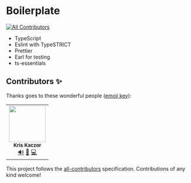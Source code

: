 # Boilerplate

[![All Contributors](https://img.shields.io/badge/all_contributors-0-orange.svg?style=flat-square)](#contributors)

- TypeScript
- Eslint with TypeSTRICT
- Prettier
- Earl for testing
- ts-essentials

## Contributors ✨

Thanks goes to these wonderful people ([emoji key](https://allcontributors.org/docs/en/emoji-key)):

<!-- ALL-CONTRIBUTORS-LIST:START - Do not remove or modify this section -->
<!-- prettier-ignore-start -->
<!-- markdownlint-disable -->
<table>
  <tr>
    <td align="center"><a href="https://github.com/krzkaczor"><img src="https://avatars2.githubusercontent.com/u/1814312?v=4?s=100" width="100px;" alt=""/><br /><sub><b>Kris Kaczor</b></sub></a><br /><a href="#audio-krzkaczor" title="Audio">🔊</a> <a href="https://github.com/krzkaczor/gha-playground/commits?author=krzkaczor" title="Documentation">📖</a> <a href="https://github.com/krzkaczor/gha-playground/commits?author=krzkaczor" title="Code">💻</a></td>
  </tr>
</table>

<!-- markdownlint-restore -->
<!-- prettier-ignore-end -->

<!-- ALL-CONTRIBUTORS-LIST:END -->

This project follows the [all-contributors](https://github.com/all-contributors/all-contributors) specification.
Contributions of any kind welcome!
